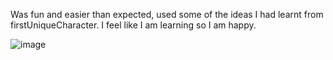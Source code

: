 Was fun and easier than expected, used some of the ideas I had learnt from firstUniqueCharacter.
I feel like I am learning so I am happy.

![image](https://github.com/user-attachments/assets/3f3dc2ce-9408-4dc9-864b-be9c1b43f012)
